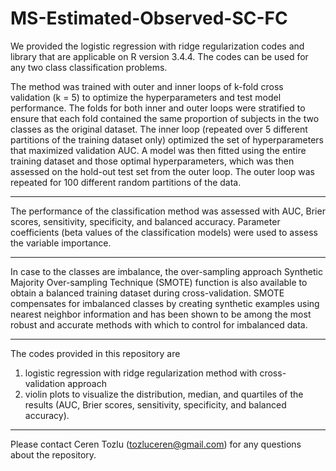 # MS-Estimated-Observed-SC-FC

We provided the logistic regression with ridge regularization codes and library that are applicable on R version 3.4.4. The codes can be used for any two class classification problems.

The method was trained with outer and inner loops of k-fold cross validation (k = 5) to optimize the hyperparameters and test model performance. The folds for both inner and outer loops were stratified to ensure that each fold contained the same proportion of subjects in the two classes as the original dataset. The inner loop (repeated over 5 different partitions of the training dataset only) optimized the set of hyperparameters that maximized validation AUC. A model was then fitted using the entire training dataset and those optimal hyperparameters, which was then assessed on the hold-out test set from the outer loop. The outer loop was repeated for 100 different random partitions of the data.

---
The performance of the classification method was assessed with AUC, Brier scores, sensitivity, specificity, and balanced accuracy. Parameter coefficients (beta values of the classification models) were used to assess the variable importance.

---

In case to the classes are imbalance, the over-sampling approach Synthetic Majority Over-sampling Technique (SMOTE) function is also available to obtain a balanced training dataset during cross-validation. SMOTE compensates for imbalanced classes by creating synthetic examples using nearest neighbor information and has been shown to be among the most robust and accurate methods with which to control for imbalanced data. 

---

The codes provided in this repository are
1. logistic regression with ridge regularization method with cross-validation approach
2. violin plots to visualize the distribution, median, and quartiles of the results (AUC, Brier scores, sensitivity, specificity, and balanced accuracy).

---

Please contact Ceren Tozlu (tozluceren@gmail.com) for any questions about the repository.

